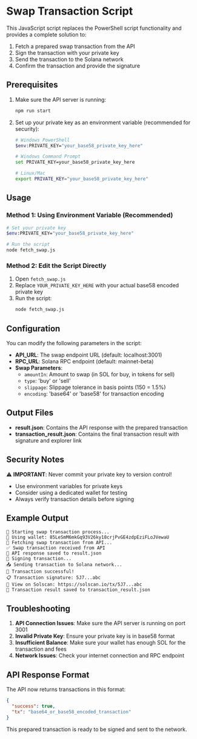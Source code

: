# Swap Transaction Script

This JavaScript script replaces the PowerShell script functionality and provides a complete solution to:
1. Fetch a prepared swap transaction from the API
2. Sign the transaction with your private key
3. Send the transaction to the Solana network
4. Confirm the transaction and provide the signature

## Prerequisites

1. Make sure the API server is running:
   ```bash
   npm run start
   ```

2. Set up your private key as an environment variable (recommended for security):
   ```bash
   # Windows PowerShell
   $env:PRIVATE_KEY="your_base58_private_key_here"
   
   # Windows Command Prompt
   set PRIVATE_KEY=your_base58_private_key_here
   
   # Linux/Mac
   export PRIVATE_KEY="your_base58_private_key_here"
   ```

## Usage

### Method 1: Using Environment Variable (Recommended)
```bash
# Set your private key
$env:PRIVATE_KEY="your_base58_private_key_here"

# Run the script
node fetch_swap.js
```

### Method 2: Edit the Script Directly
1. Open `fetch_swap.js`
2. Replace `YOUR_PRIVATE_KEY_HERE` with your actual base58 encoded private key
3. Run the script:
   ```bash
   node fetch_swap.js
   ```

## Configuration

You can modify the following parameters in the script:

- **API_URL**: The swap endpoint URL (default: localhost:3001)
- **RPC_URL**: Solana RPC endpoint (default: mainnet-beta)
- **Swap Parameters**:
  - `amountIn`: Amount to swap (in SOL for buy, in tokens for sell)
  - `type`: 'buy' or 'sell'
  - `slippage`: Slippage tolerance in basis points (150 = 1.5%)
  - `encoding`: 'base64' or 'base58' for transaction encoding

## Output Files

- **result.json**: Contains the API response with the prepared transaction
- **transaction_result.json**: Contains the final transaction result with signature and explorer link

## Security Notes

⚠️ **IMPORTANT**: Never commit your private key to version control!

- Use environment variables for private keys
- Consider using a dedicated wallet for testing
- Always verify transaction details before signing

## Example Output

```
🚀 Starting swap transaction process...
📝 Using wallet: 85LeSmM6mkGq93V26ky18crjPvGE4zdpEziFLoJVewaU
📡 Fetching swap transaction from API...
✅ Swap transaction received from API
💾 API response saved to result.json
🔐 Signing transaction...
📤 Sending transaction to Solana network...
🎉 Transaction successful!
📋 Transaction signature: 5J7...abc
🔗 View on Solscan: https://solscan.io/tx/5J7...abc
💾 Transaction result saved to transaction_result.json
```

## Troubleshooting

1. **API Connection Issues**: Make sure the API server is running on port 3001
2. **Invalid Private Key**: Ensure your private key is in base58 format
3. **Insufficient Balance**: Make sure your wallet has enough SOL for the transaction and fees
4. **Network Issues**: Check your internet connection and RPC endpoint

## API Response Format

The API now returns transactions in this format:
```json
{
  "success": true,
  "tx": "base64_or_base58_encoded_transaction"
}
```

This prepared transaction is ready to be signed and sent to the network.
